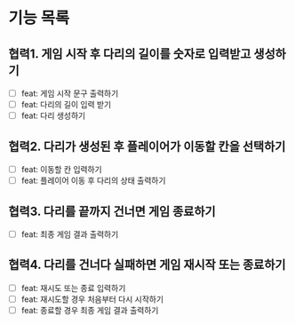 # 기능 목록

## 협력1. 게임 시작 후 다리의 길이를 숫자로 입력받고 생성하기

- [ ] feat: 게임 시작 문구 출력하기
- [ ] feat: 다리의 길이 입력 받기
- [ ] feat: 다리 생성하기

## 협력2. 다리가 생성된 후 플레이어가 이동할 칸을 선택하기

- [ ] feat: 이동할 칸 입력하기
- [ ] feat: 플레이어 이동 후 다리의 상태 출력하기

## 협력3. 다리를 끝까지 건너면 게임 종료하기

- [ ] feat: 최종 게임 결과 출력하기

## 협력4. 다리를 건너다 실패하면 게임 재시작 또는 종료하기

- [ ] feat: 재시도 또는 종료 입력하기
- [ ] feat: 재시도할 경우 처음부터 다시 시작하기
- [ ] feat: 종료할 경우 최종 게임 결과 출력하기
